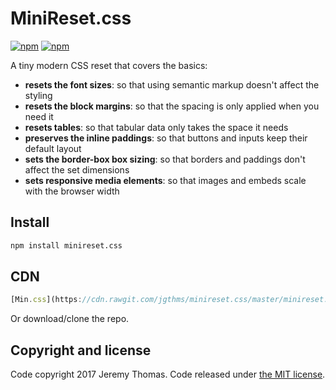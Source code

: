 # MiniReset.css

[![npm](https://img.shields.io/npm/v/minireset.css.svg)](https://www.npmjs.com/package/minireset.css)
[![npm](https://img.shields.io/npm/dm/minireset.css.svg)](https://www.npmjs.com/package/minireset.css)

A tiny modern CSS reset that covers the basics:

* **resets the font sizes**: so that using semantic markup doesn't affect the styling
* **resets the block margins**: so that the spacing is only applied when you need it
* **resets tables**: so that tabular data only takes the space it needs
* **preserves the inline paddings**: so that buttons and inputs keep their default layout
* **sets the border-box box sizing**: so that borders and paddings don't affect the set dimensions
* **sets responsive media elements**: so that images and embeds scale with the browser width

## Install

```sh
npm install minireset.css
```
## CDN

```javascript
[Min.css](https://cdn.rawgit.com/jgthms/minireset.css/master/minireset.min.css)
```

Or download/clone the repo.

## Copyright and license

Code copyright 2017 Jeremy Thomas. Code released under [the MIT license](https://github.com/jgthms/minireset.css/blob/master/LICENSE).
